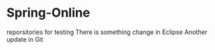 # Spring-Online
reporsitories for testing
There is something change in Eclipse
Another update in Git
